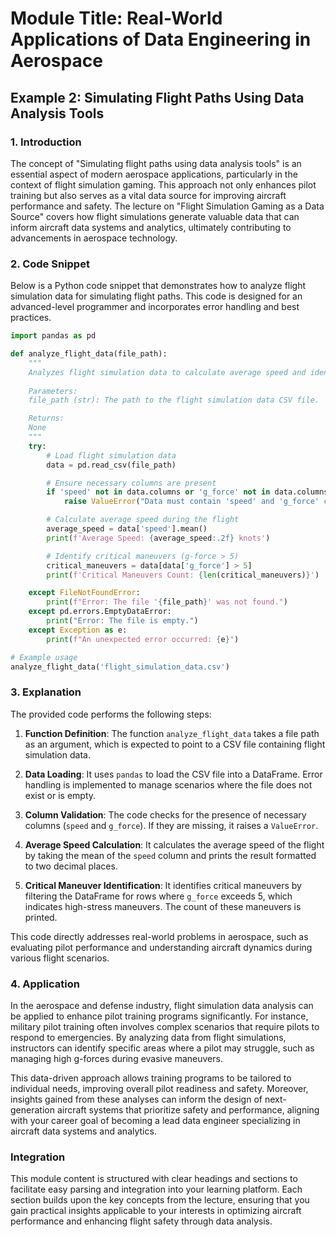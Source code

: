 # Module Title: Real-World Applications of Data Engineering in Aerospace

## Example 2: Simulating Flight Paths Using Data Analysis Tools

### 1. Introduction
The concept of "Simulating flight paths using data analysis tools" is an essential aspect of modern aerospace applications, particularly in the context of flight simulation gaming. This approach not only enhances pilot training but also serves as a vital data source for improving aircraft performance and safety. The lecture on "Flight Simulation Gaming as a Data Source" covers how flight simulations generate valuable data that can inform aircraft data systems and analytics, ultimately contributing to advancements in aerospace technology.

### 2. Code Snippet
Below is a Python code snippet that demonstrates how to analyze flight simulation data for simulating flight paths. This code is designed for an advanced-level programmer and incorporates error handling and best practices.

```python
import pandas as pd

def analyze_flight_data(file_path):
    """
    Analyzes flight simulation data to calculate average speed and identify critical maneuvers.
    
    Parameters:
    file_path (str): The path to the flight simulation data CSV file.

    Returns:
    None
    """
    try:
        # Load flight simulation data
        data = pd.read_csv(file_path)

        # Ensure necessary columns are present
        if 'speed' not in data.columns or 'g_force' not in data.columns:
            raise ValueError("Data must contain 'speed' and 'g_force' columns.")

        # Calculate average speed during the flight
        average_speed = data['speed'].mean()
        print(f'Average Speed: {average_speed:.2f} knots')

        # Identify critical maneuvers (g-force > 5)
        critical_maneuvers = data[data['g_force'] > 5]
        print(f'Critical Maneuvers Count: {len(critical_maneuvers)}')

    except FileNotFoundError:
        print(f"Error: The file '{file_path}' was not found.")
    except pd.errors.EmptyDataError:
        print("Error: The file is empty.")
    except Exception as e:
        print(f"An unexpected error occurred: {e}")

# Example usage
analyze_flight_data('flight_simulation_data.csv')
```

### 3. Explanation
The provided code performs the following steps:

1. **Function Definition**: The function `analyze_flight_data` takes a file path as an argument, which is expected to point to a CSV file containing flight simulation data.

2. **Data Loading**: It uses `pandas` to load the CSV file into a DataFrame. Error handling is implemented to manage scenarios where the file does not exist or is empty.

3. **Column Validation**: The code checks for the presence of necessary columns (`speed` and `g_force`). If they are missing, it raises a `ValueError`.

4. **Average Speed Calculation**: It calculates the average speed of the flight by taking the mean of the `speed` column and prints the result formatted to two decimal places.

5. **Critical Maneuver Identification**: It identifies critical maneuvers by filtering the DataFrame for rows where `g_force` exceeds 5, which indicates high-stress maneuvers. The count of these maneuvers is printed.

This code directly addresses real-world problems in aerospace, such as evaluating pilot performance and understanding aircraft dynamics during various flight scenarios.

### 4. Application
In the aerospace and defense industry, flight simulation data analysis can be applied to enhance pilot training programs significantly. For instance, military pilot training often involves complex scenarios that require pilots to respond to emergencies. By analyzing data from flight simulations, instructors can identify specific areas where a pilot may struggle, such as managing high g-forces during evasive maneuvers.

This data-driven approach allows training programs to be tailored to individual needs, improving overall pilot readiness and safety. Moreover, insights gained from these analyses can inform the design of next-generation aircraft systems that prioritize safety and performance, aligning with your career goal of becoming a lead data engineer specializing in aircraft data systems and analytics.

### Integration
This module content is structured with clear headings and sections to facilitate easy parsing and integration into your learning platform. Each section builds upon the key concepts from the lecture, ensuring that you gain practical insights applicable to your interests in optimizing aircraft performance and enhancing flight safety through data analysis.